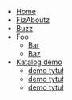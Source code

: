 <!-- TODO: Complete with your own sidebar structure and enable sidebar in index.html - or delete this file. -->
- [Home](/#docsifyjs-template)
- [FizAboutz]()
- [Buzz]()
- Foo
    * [Bar]()
    * [Baz]()
- [Katalog demo](/demo/)
    * [demo tytuł](/demo/#readme-z-katalogu-demo)
    * [demo tytuł](/demo/#rozdzial-2)
    * [demo tytuł](/demo/#rozdzial-3)
